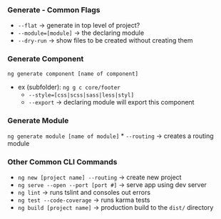 ### Generate  - Common Flags
* `--flat`  -> generate in top level of project?
* `--module=[module]`  -> the declaring module
* `--dry-run`  -> show files to be created without creating them

### Generate Component
`ng generate component [name of component]`
* ex (subfolder):  `ng g c core/footer` 
  * `--style=[css|scss|sass|less|styl]`
  * `--export`  -> declaring module will export this component


### Generate Module
`ng generate module [name of module]`
	* `--routing`  -> creates a routing module


### Other Common CLI Commands
* `ng new [project name] --routing`  -> create new project
* `ng serve --open --port [port #]`  -> serve app using dev server
* `ng lint`  -> runs tslint and consoles out errors
* `ng test --code-coverage`  -> runs karma tests
* `ng build [project name]`   -> production build to the `dist/` directory
